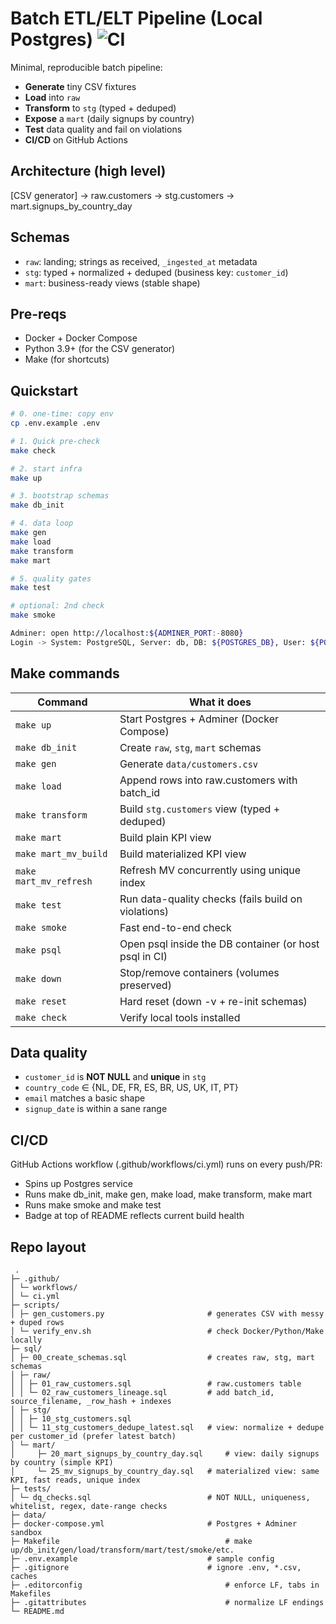 # Batch ETL/ELT Pipeline (Local Postgres)  ![CI](https://github.com/caiobassetti/batch-etl-pipeline/actions/workflows/ci.yml/badge.svg)

Minimal, reproducible batch pipeline:
- **Generate** tiny CSV fixtures
- **Load** into `raw`
- **Transform** to `stg` (typed + deduped)
- **Expose** a `mart` (daily signups by country)
- **Test** data quality and fail on violations
- **CI/CD** on GitHub Actions

## Architecture (high level)
[CSV generator] -> raw.customers -> stg.customers -> mart.signups_by_country_day<br>

## Schemas
- `raw`: landing; strings as received, `_ingested_at` metadata
- `stg`: typed + normalized + deduped (business key: `customer_id`)
- `mart`: business-ready views (stable shape)

## Pre-reqs
- Docker + Docker Compose
- Python 3.9+ (for the CSV generator)
- Make (for shortcuts)

## Quickstart

```bash
# 0. one-time: copy env
cp .env.example .env

# 1. Quick pre-check
make check

# 2. start infra
make up

# 3. bootstrap schemas
make db_init

# 4. data loop
make gen
make load
make transform
make mart

# 5. quality gates
make test

# optional: 2nd check
make smoke

Adminer: open http://localhost:${ADMINER_PORT:-8080}
Login -> System: PostgreSQL, Server: db, DB: ${POSTGRES_DB}, User: ${POSTGRES_USER}, Pass: ${POSTGRES_PASSWORD}.
```

## Make commands

| Command                | What it does                                           |
| ---------------------- | ------------------------------------------------------ |
| `make up`              | Start Postgres + Adminer (Docker Compose)              |
| `make db_init`         | Create `raw`, `stg`, `mart` schemas                    |
| `make gen`             | Generate `data/customers.csv`                          |
| `make load`            | Append rows into raw.customers with batch_id           |
| `make transform`       | Build `stg.customers` view (typed + deduped)           |
| `make mart`            | Build plain KPI view                                   |
| `make mart_mv_build`   | Build materialized KPI view                            |
| `make mart_mv_refresh` | Refresh MV concurrently using unique index             |
| `make test`            | Run data-quality checks (fails build on violations)    |
| `make smoke`           | Fast end-to-end check                                  |
| `make psql`            | Open psql inside the DB container (or host psql in CI) |
| `make down`            | Stop/remove containers (volumes preserved)             |
| `make reset`           | Hard reset (down -v + re-init schemas)                 |
| `make check`           | Verify local tools installed                           |


## Data quality

- `customer_id` is **NOT NULL** and **unique** in `stg`
- `country_code` ∈ {NL, DE, FR, ES, BR, US, UK, IT, PT}
- `email` matches a basic shape
- `signup_date` is within a sane range

## CI/CD

GitHub Actions workflow (.github/workflows/ci.yml) runs on every push/PR:

- Spins up Postgres service
- Runs make db_init, make gen, make load, make transform, make mart
- Runs make smoke and make test
- Badge at top of README reflects current build health

## Repo layout

```
 .
├─ .github/
│ └─ workflows/
│ └─ ci.yml
├─ scripts/
│ ├─ gen_customers.py 						# generates CSV with messy + duped rows
│ └─ verify_env.sh 							# check Docker/Python/Make locally
├─ sql/
│ ├─ 00_create_schemas.sql 					# creates raw, stg, mart schemas
│ ├─ raw/
│ │ ├─ 01_raw_customers.sql 				# raw.customers table
│ │ └─ 02_raw_customers_lineage.sql 		# add batch_id, source_filename, _row_hash + indexes
│ ├─ stg/
│ │ ├─ 10_stg_customers.sql
│ │ └─ 11_stg_customers_dedupe_latest.sql 	# view: normalize + dedupe per customer_id (prefer latest batch)
│ └─ mart/
│     ├─ 20_mart_signups_by_country_day.sql 	# view: daily signups by country (simple KPI)
│     └─ 25_mv_signups_by_country_day.sql 	# materialized view: same KPI, fast reads, unique index
├─ tests/
│ └─ dq_checks.sql 							# NOT NULL, uniqueness, whitelist, regex, date-range checks
├─ data/
├─ docker-compose.yml 						# Postgres + Adminer sandbox
├─ Makefile 									# make up/db_init/gen/load/transform/mart/test/smoke/etc.
├─ .env.example 							# sample config
├─ .gitignore 								# ignore .env, *.csv, caches
├─ .editorconfig 								# enforce LF, tabs in Makefiles
├─ .gitattributes 								# normalize LF endings
└─ README.md
```

